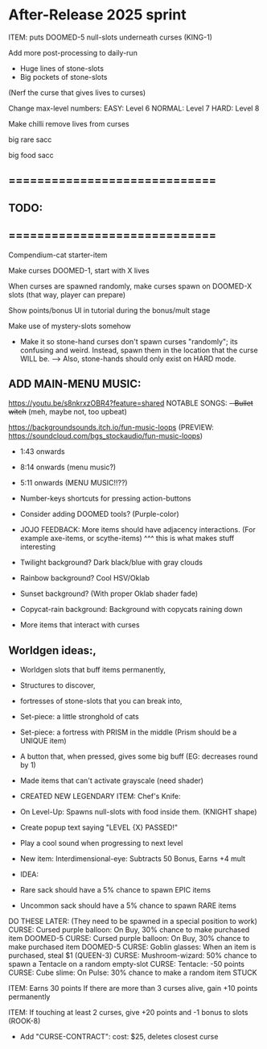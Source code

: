 

# After-Release 2025 sprint

ITEM:
puts DOOMED-5 null-slots underneath curses
(KING-1)



Add more post-processing to daily-run
- Huge lines of stone-slots
- Big pockets of stone-slots


(Nerf the curse that gives lives to curses)

Change max-level numbers:
EASY: Level 6
NORMAL: Level 7
HARD: Level 8


Make chilli remove lives from curses

big rare sacc

big food sacc





## =============================
## TODO:
## =============================


Compendium-cat starter-item


Make curses DOOMED-1, start with X lives

When curses are spawned randomly, make curses spawn on DOOMED-X slots (that way, player can prepare)


Show points/bonus UI in tutorial during the bonus/mult stage


Make use of mystery-slots somehow




- Make it so stone-hand curses don't spawn curses "randomly";
its confusing and weird.
Instead, spawn them in the location that the curse WILL be.
--> Also, stone-hands should only exist on HARD mode.



## ADD MAIN-MENU MUSIC:
https://youtu.be/s8nkrxzOBR4?feature=shared  NOTABLE SONGS:
~~- Bullet witch~~ (meh, maybe not, too upbeat)

https://backgroundsounds.itch.io/fun-music-loops
(PREVIEW: https://soundcloud.com/bgs_stockaudio/fun-music-loops)
- 1:43 onwards
- 8:14 onwards (menu music?)
- 5:11 onwards (MENU MUSIC!!??)



- Number-keys shortcuts for pressing action-buttons


- Consider adding DOOMED tools? (Purple-color)


- JOJO FEEDBACK:
More items should have adjacency interactions.
(For example axe-items, or scythe-items)
^^^ this is what makes stuff interesting



- Twilight background? Dark black/blue with gray clouds

- Rainbow background? Cool HSV/Oklab
 
- Sunset background? (With proper Oklab shader fade)

- Copycat-rain background: Background with copycats raining down


- More items that interact with curses


## Worldgen ideas:,
- Worldgen slots that buff items permanently,
- Structures to discover, 
- fortresses of stone-slots that you can break into,
- Set-piece: a little stronghold of cats
- Set-piece: a fortress with PRISM in the middle (Prism should be a UNIQUE item)
- A button that, when pressed, gives some big buff (EG: decreases round by 1)



- Made items that can't activate grayscale (need shader)

- CREATED NEW LEGENDARY ITEM: Chef's Knife: 
- On Level-Up: Spawns null-slots with food inside them. (KNIGHT shape)


- Create popup text saying "LEVEL {X} PASSED!"
- Play a cool sound when progressing to next level


- New item: Interdimensional-eye: Subtracts 50 Bonus, Earns +4 mult


- IDEA:
- Rare sack should have a 5% chance to spawn EPIC items
- Uncommon sack should have a 5% chance to spawn RARE items


DO THESE LATER: (They need to be spawned in a special position to work)
CURSE: Cursed purple balloon: On Buy, 30% chance to make purchased item DOOMED-5
CURSE: Cursed purple balloon: On Buy, 30% chance to make purchased item DOOMED-5
CURSE: Goblin glasses: When an item is purchased, steal $1 (QUEEN-3)
CURSE: Mushroom-wizard: 50% chance to spawn a Tentacle on a random empty-slot
CURSE: Tentacle: -50 points
CURSE: Cube slime: On Pulse: 30% chance to make a random item STUCK




ITEM:
Earns 30 points
If there are more than 3 curses alive, gain +10 points permanently


ITEM:
If touching at least 2 curses, give +20 points and -1 bonus to slots
(ROOK-8)


- Add "CURSE-CONTRACT":
cost: $25, deletes closest curse


